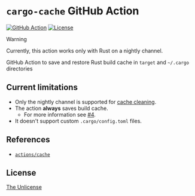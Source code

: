 # `cargo-cache` GitHub Action

[![GitHub Action](https://img.shields.io/github/actions/workflow/status/raviqqe/cargo-cache/test.yaml?branch=main&style=flat-square)](https://github.com/raviqqe/cargo-cache/actions)
[![License](https://img.shields.io/github/license/raviqqe/cargo-cache.svg?style=flat-square)](UNLICENSE)

> [!Warning]
> Currently, this action works only with Rust on a nightly channel.

GitHub Action to save and restore Rust build cache in `target` and `~/.cargo` directories

## Current limitations

- Only the nightly channel is supported for [cache cleaning](https://blog.rust-lang.org/2023/12/11/cargo-cache-cleaning.html).
- The action **always** saves build cache.
  - For more information see [#4](https://github.com/raviqqe/cargo-cache/issues/4).
- It doesn't support custom `.cargo/config.toml` files.

## References

- [`actions/cache`](https://github.com/actions/cache/blob/main/examples.md)

## License

[The Unlicense](UNLICENSE)
